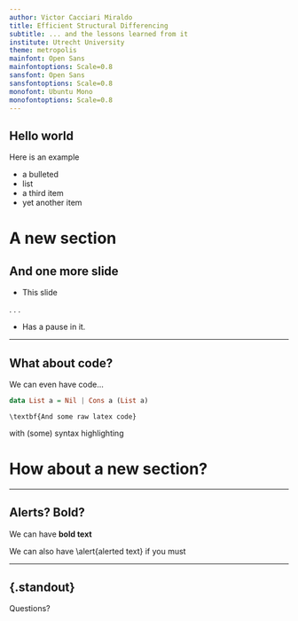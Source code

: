 ```yaml
---
author: Victor Cacciari Miraldo
title: Efficient Structural Differencing
subtitle: ... and the lessons learned from it
institute: Utrecht University
theme: metropolis
mainfont: Open Sans
mainfontoptions: Scale=0.8
sansfont: Open Sans
sansfontoptions: Scale=0.8
monofont: Ubuntu Mono
monofontoptions: Scale=0.8
---
```


## Hello world

Here is an example

* a bulleted
* list
* a third item
* yet another item


# A new section


## And one more slide

* This slide

. . .

* Has a pause in it.

---

## What about code?

We can even have code...

```haskell
data List a = Nil | Cons a (List a)
```

```{=latex}
\textbf{And some raw latex code}
```

with (some) syntax highlighting


# How about a new section?

---

## Alerts? Bold?

We can have **bold text**

We can also have \alert{alerted text} if you must

---

## {.standout}

Questions?
